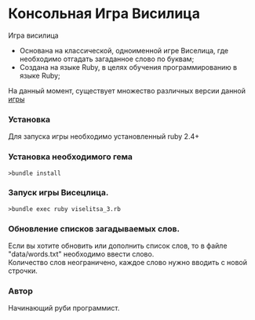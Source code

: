 # Консольная Игра Висилица

Игра висилица 
* Основана на классической, одноименной игре Виселица, где необходимо отгадать загаданное слово по буквам;
* Создана на языке Ruby, в целях обучения программированию в языке Ruby;

На данный момент, существует множество различных версии данной [игры](https://ru.wikipedia.org/wiki/%D0%92%D0%B8%D1%81%D0%B5%D0%BB%D0%B8%D1%86%D0%B0_(%D0%B8%D0%B3%D1%80%D0%B0))
### Установка

Для запуска игры необходимо установленный ruby 2.4+ 

### Установка необходимого гема
```
>bundle install
```
### Запуск игры Висецлица. 
```
>bundle exec ruby viselitsa_3.rb
```
### Обновление списков загадываемых слов.
Если вы хотите обновить или дополнить список слов, то в файле "data/words.txt" необходимо ввести слово.  
Количество слов неограничено, каждое слово нужно вводить с новой строчки.  

### Автор
Начинающий руби программист.
